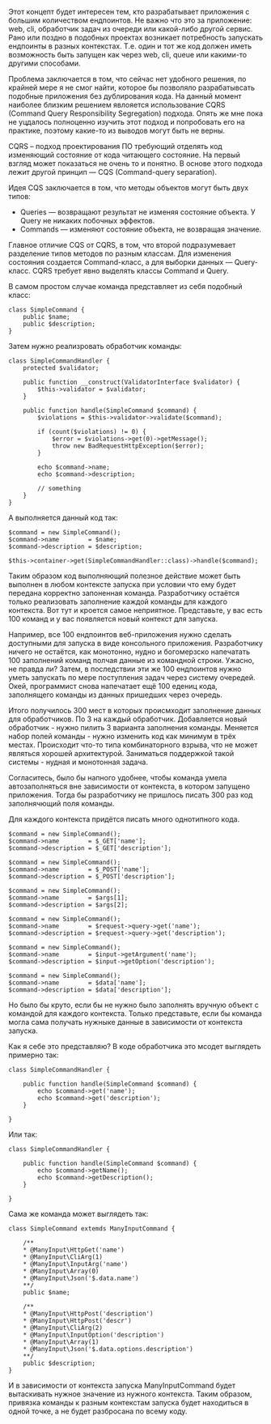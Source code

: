 Этот концепт будет интересен тем, кто разрабатывает приложения с большим количеством ендпоинтов. Не важно что это за приложение: web, cli, обработчик задач из очереди или какой-либо другой сервис. Рано или поздно в подобных проектах возникает потребность запускать ендпоинты в разных контекстах. Т.е. один и тот же код должен иметь возможность быть запущен как через web, cli, queue или какими-то другими способами.

Проблема заключается в том, что сейчас нет удобного решения, по крайней мере я не смог найти, которое бы позволяло разрабатывсать подобные приложения без дублирования кода. На данный момент наиболее близким решением явлояется использование CQRS (Command Query Responsibility Segregation) подхода. Опять же мне пока не уцдалось полноценно изучить этот подход и попробовать его на практике, поэтому какие-то из выводов могут быть не верны.

CQRS – подход проектирования ПО требующий отделять код изменяющий состояние от кода читающего состояние. На первый взгляд может показаться не очень то и понятно. В основе этого подхода лежит другой принцип — CQS (Command-query separation).

Идея CQS заключается в том, что методы объектов могут быть двух типов:
- Queries — возвращают результат не изменяя состояние объекта. У Query не никаких побочных эффектов.
- Commands — изменяют состояние объекта, не возвращая значение.

Главное отличие CQS от CQRS, в том, что второй подразумевает разделение типов методов по разным классам. Для изменения состояния создается Command-класс, а для выборки данных — Query-класс. CQRS требует явно выделять классы Command и Query.


В самом простом случае команда представляет из себя подобный класс:

```
class SimpleCommand {
    public $name;
    public $description;
}
```


Затем нужно реализровать обработчик команды:

```
class SimpleCommandHandler {
    protected $validator;

    public function __construct(ValidatorInterface $validator) {
        $this->validator = $validator;
    }

    public function handle(SimpleCommand $command) {
        $violations = $this->validator->validate($command);

        if (count($violations) != 0) {
            $error = $violations->get(0)->getMessage();
            throw new BadRequestHttpException($error);
        }

        echo $command->name;
        echo $command->description;

        // something
    }
}
```

А выполняется данный код так:

```
$command = new SimpleCommand();
$command->name        = $name;
$command->description = $description;

$this->container->get(SimpleCommandHandler::class)->handle($command);
```

Таким образом код выполняющий полезное действие может быть выполнен в любом контексте запуска при условии что ему будет передана корректно запоненная команда. Разработчику остаётся только реализовать заполнение каждой команды для каждого контекста. Вот тут и кроется самое неприятное. Представьте, у вас есть 100 команд и у вас появляется новый контекст для запуска.

Например, все 100 ендпоинтов  веб-приложения нужно сделать доступными для запуска в виде консольного приложения. Разработчику ничего не остаётся, как монотонно, нудно и богомерзско напечатать 100 заполнений команд полчая данные из командной строки. Ужасно, не правда ли? Затем, в последствии эти же 100 ендпоинтов нужно уметь запускать по мере поступления задач через систему очередей. Окей, программист снова напечатает ещё 100 едениц кода, заполнящего команды из данных пришедших через очередь.

Итого получилось 300 мест в которых происмходит заполнение данных для обработчиков. По 3 на каждый обработчик. Добавляется новый обработчик - нужно пилить 3 варианта заполнения команды. Меняется набор полей команды - нужно изменить код как минимум в трёх местах. Происходит что-то типа комбинаторного взрыва, что не может являться хорошей архитектурой. Заниматься поддержкой такой системы - нудная и монотонная задача.

Согласитесь, было бы напного удобнее, чтобы команда умела автозаполняться вне зависимости от контекста, в котором запущено приложения. Тогда бы разработчику не пришлось писать 300 раз код заполнячющий поля команды.


Для каждого контекста придётся писать много однотипного кода.


```
$command = new SimpleCommand();
$command->name        = $_GET['name'];
$command->description = $_GET['description'];
```

```
$command = new SimpleCommand();
$command->name        = $_POST['name'];
$command->description = $_POST['description'];
```


```
$command = new SimpleCommand();
$command->name        = $args[1];
$command->description = $args[2];
```


```
$command = new SimpleCommand();
$command->name        = $request->query->get('name');
$command->description = $request->query->get('description');
```


```
$command = new SimpleCommand();
$command->name        = $input->getArgument('name');
$command->description = $input->getOption('description');
```


```
$command = new SimpleCommand();
$command->name        = $data['name'];
$command->description = $data['description'];
```

Но было бы круто, если бы не нужно было заполнять вручную объект с командой для каждого контекста. Только представьте, если бы команда могла сама получать нужныке данные в зависимости от контекста запуска.


Как я себе это представляю? В коде обработчика это мсодет выглядеть примерно так:

```
class SimpleCommandHandler {

    public function handle(SimpleCommand $command) {
        echo $command->get('name');
        echo $command->get('description');
    }

}
```

Или так:

```
class SimpleCommandHandler {

    public function handle(SimpleCommand $command) {
        echo $command->getName();
        echo $command->getDescription();
    }

}
```

Сама же команда может выглядеть так:

```
class SimpleCommand extemds ManyInputCommand {

    /**
    * @ManyInput\HttpGet('name')
    * @ManyInput\CliArg(1)
    * @ManyInput\InputArg('name')
    * @ManyInput\Array(0)
    * @ManyInput\Json('$.data.name')
    **/
    public $name;

    /**
    * @ManyInput\HttpPost('description')
    * @ManyInput\HttpPost('descr')
    * @ManyInput\CliArg(2)
    * @ManyInput\InputOption('description')
    * @ManyInput\Array(1)
    * @ManyInput\Json('$.data.options.description')
    **/
    public $description;
}
```
И в зависимости от контекста запуска ManyInputCommand будет вытаскивать нужное значение из нужного контекста. Таким образом, привязка команды к разным контекстам запуска будет находиться в одной точке, а не будет разбросана по всему коду.

